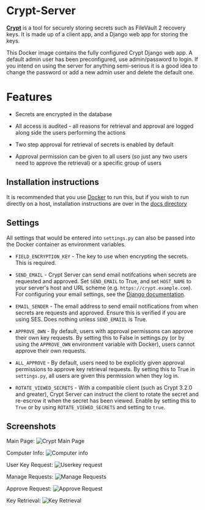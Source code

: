 Crypt-Server
============
__[Crypt][1]__ is a tool for securely storing secrets such as FileVault 2 recovery keys. It is made up of a client app, and a Django web app for storing the keys.

This Docker image contains the fully configured Crypt Django web app. A default admin user has been preconfigured, use admin/password to login.
If you intend on using the server for anything semi-serious it is a good idea to change the password or add a new admin user and delete the default one.

__Features__
=======
- Secrets are encrypted in the database
- All access is audited - all reasons for retrieval and approval are logged along side the users performing the actions
- Two step approval for retrieval of secrets is enabled by default
- Approval permission can be given to all users (so just any two users need to approve the retrieval) or a specific group of users


  [1]: https://github.com/grahamgilbert/Crypt

## Installation instructions
It is recommended that you use [Docker](https://github.com/grahamgilbert/Crypt-Server/blob/master/docs/Docker.md) to run this, but if you wish to run directly on a host, installation instructions are over in the [docs directory](https://github.com/grahamgilbert/Crypt-Server/blob/master/docs/Installation_on_Ubuntu_1404.md)

## Settings

All settings that would be entered into `settings.py` can also be passed into the Docker container as environment variables.

* ``FIELD_ENCRYPTION_KEY`` - The key to use when encrypting the secrets. This is required.

* ``SEND_EMAIL`` - Crypt Server can send email notifcations when secrets are requested and approved. Set ``SEND_EMAIL`` to True, and set ``HOST_NAME`` to your server's host and URL scheme (e.g. ``https://crypt.example.com``). For configuring your email settings, see the [Django documentation](https://docs.djangoproject.com/en/3.1/ref/settings/#std:setting-EMAIL_HOST).

* ``EMAIL_SENDER`` - The email address to send emaiil notifications from when secrets are requests and approved. Ensure this is verified if you are using SES. Does nothing unless ``SEND_EMAIIL`` is True.

* ``APPROVE_OWN`` - By default, users with approval permissons can approve their own key requests. By setting this to False in settings.py (or by using the `APPROVE_OWN` environment variable with Docker), users cannot approve their own requests.

* ``ALL_APPROVE`` - By default, users need to be explicitly given approval permissions to approve key retrieval requests. By setting this to True in `settings.py`, all users are given this permission when they log in.

* ``ROTATE_VIEWED_SECRETS`` - With a compatible client (such as Crypt 3.2.0 and greater), Crypt Server can instruct the client to rotate the secret and re-escrow it when the secret has been viewed. Enable by setting this to `True` or by using `ROTATE_VIEWED_SECRETS` and setting to `true`.


## Screenshots
Main Page:
![Crypt Main Page](https://raw.github.com/grahamgilbert/Crypt-Server/master/docs/images/home.png)

Computer Info:
![Computer info](https://raw.github.com/grahamgilbert/Crypt-Server/master/docs/images/admin_computer_info.png)

User Key Request:
![Userkey request](https://raw.github.com/grahamgilbert/Crypt-Server/master/docs/images/user_key_request.png)

Manage Requests:
![Manage Requests](https://raw.github.com/grahamgilbert/Crypt-Server/master/docs/images/manage_requests.png)

Approve Request:
![Approve Request](https://raw.github.com/grahamgilbert/Crypt-Server/master/docs/images/approve_request.png)

Key Retrieval:
![Key Retrieval](https://raw.github.com/grahamgilbert/Crypt-Server/master/docs/images/key_retrieval.png)
